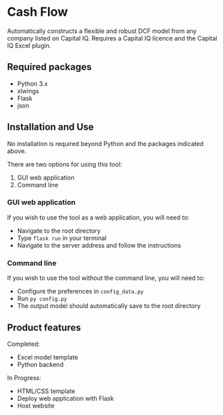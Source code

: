 # Cash Flow
Automatically constructs a flexible and robust DCF model from any company listed on Capital IQ. Requires a Capital IQ licence and the Capital IQ Excel plugin.

## Required packages
 - Python 3.x
 - xlwings
 - Flask
 - json

## Installation and Use
No installation is required beyond Python and the packages indicated above.

There are two options for using this tool:
1. GUI web application
2. Command line

### GUI web application
If you wish to use the tool as a web application, you will need to:
 - Navigate to the root directory
 - Type `flask run` in your terminal
 - Navigate to the server address and follow the instructions

### Command line
If you wish to use the tool without the command line, you will need to:
 - Configure the preferences in `config_data.py`
 - Run `py config.py`
 - The output model should automatically save to the root directory

## Product features
Completed:
 - Excel model template
 - Python backend

In Progress:
 - HTML/CSS template
 - Deploy web application with Flask
 - Host website
